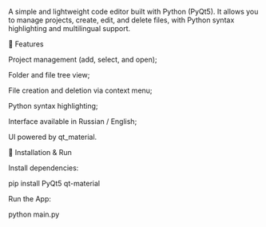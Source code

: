 A simple and lightweight code editor built with Python (PyQt5).
It allows you to manage projects, create, edit, and delete files, with Python syntax highlighting and multilingual support.

🧩 Features

Project management (add, select, and open);

Folder and file tree view;

File creation and deletion via context menu;

Python syntax highlighting;

Interface available in Russian / English;

UI powered by qt_material.

🚀 Installation & Run

Install dependencies:

pip install PyQt5 qt-material

Run the App:

python main.py

